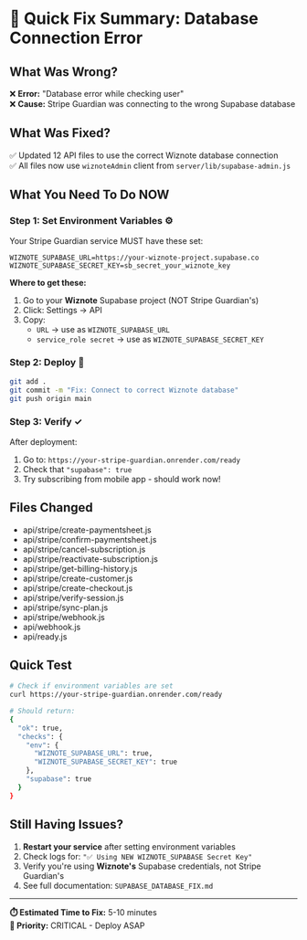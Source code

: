 # 🚨 Quick Fix Summary: Database Connection Error

## What Was Wrong?
❌ **Error:** "Database error while checking user"  
❌ **Cause:** Stripe Guardian was connecting to the wrong Supabase database

## What Was Fixed?
✅ Updated 12 API files to use the correct Wiznote database connection  
✅ All files now use `wiznoteAdmin` client from `server/lib/supabase-admin.js`

## What You Need To Do NOW

### Step 1: Set Environment Variables ⚙️

Your Stripe Guardian service MUST have these set:

```env
WIZNOTE_SUPABASE_URL=https://your-wiznote-project.supabase.co
WIZNOTE_SUPABASE_SECRET_KEY=sb_secret_your_wiznote_key
```

**Where to get these:**
1. Go to your **Wiznote** Supabase project (NOT Stripe Guardian's)
2. Click: Settings → API
3. Copy:
   - `URL` → use as `WIZNOTE_SUPABASE_URL`
   - `service_role secret` → use as `WIZNOTE_SUPABASE_SECRET_KEY`

### Step 2: Deploy 🚀

```bash
git add .
git commit -m "Fix: Connect to correct Wiznote database"
git push origin main
```

### Step 3: Verify ✓

After deployment:
1. Go to: `https://your-stripe-guardian.onrender.com/ready`
2. Check that `"supabase": true`
3. Try subscribing from mobile app - should work now!

## Files Changed
- api/stripe/create-paymentsheet.js
- api/stripe/confirm-paymentsheet.js
- api/stripe/cancel-subscription.js
- api/stripe/reactivate-subscription.js
- api/stripe/get-billing-history.js
- api/stripe/create-customer.js
- api/stripe/create-checkout.js
- api/stripe/verify-session.js
- api/stripe/sync-plan.js
- api/stripe/webhook.js
- api/webhook.js
- api/ready.js

## Quick Test

```bash
# Check if environment variables are set
curl https://your-stripe-guardian.onrender.com/ready

# Should return:
{
  "ok": true,
  "checks": {
    "env": {
      "WIZNOTE_SUPABASE_URL": true,
      "WIZNOTE_SUPABASE_SECRET_KEY": true
    },
    "supabase": true
  }
}
```

## Still Having Issues?

1. **Restart your service** after setting environment variables
2. Check logs for: `"✅ Using NEW WIZNOTE_SUPABASE Secret Key"`
3. Verify you're using **Wiznote's** Supabase credentials, not Stripe Guardian's
4. See full documentation: `SUPABASE_DATABASE_FIX.md`

---

**⏱️ Estimated Time to Fix:** 5-10 minutes  
**🎯 Priority:** CRITICAL - Deploy ASAP

